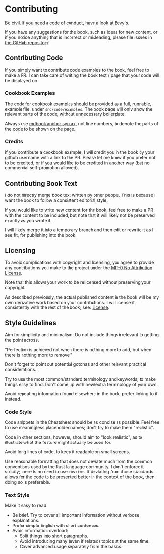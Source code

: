 # Contributing

Be civil. If you need a code of conduct, have a look at Bevy's.

If you have any suggestions for the book, such as ideas for new content, or if
you notice anything that is incorrect or misleading, please file issues in [the
GitHub repository](https://github.com/bevy-cheatbook/bevy-cheatbook)!

## Contributing Code

If you simply want to contribute code examples to the book, feel free to make a
PR. I can take care of writing the book text / page that your code will be
displayed on.

### Cookbook Examples

The code for cookbook examples should be provided as a full, runnable, example
file, under `src/code/examples`. The book page will only show the relevant parts
of the code, without unnecessary boilerplate.

Always use [mdbook anchor syntax](https://rust-lang.github.io/mdBook/format/mdbook.html#including-portions-of-a-file),
not line numbers, to denote the parts of the code to be shown on the page.

### Credits

If you contribute a cookbook example, I will credit you in the book by your
github username with a link to the PR. Please let me know if you prefer not to
be credited, or if you would like to be credited in another way (but no
commercial self-promotion allowed).

## Contributing Book Text

I do not directly merge book text written by other people. This is because I
want the book to follow a consistent editorial style.

If you would like to write new content for the book, feel free to make a PR with
the content to be included, but note that it will likely not be preserved
exactly as you wrote it.

I will likely merge it into a temporary branch and then edit or rewrite it as I
see fit, for publishing into the book.

## Licensing

To avoid complications with copyright and licensing, you agree to provide any
contributions you make to the project under the [MIT-0 No Attribution
License](https://github.com/bevy-cheatbook/mit-0).

Note that this allows your work to be relicensed without preserving your copyright.

As described previously, the actual published content in the book will be my own
derivative work based on your contributions. I will license it consistently with
the rest of the book; see: [License](./introduction.md#license).

## Style Guidelines

Aim for simplicity and minimalism. Do not include things irrelevant to getting the point across.

"Perfection is achieved not when there is nothing more to add, but when there is nothing more to remove."

Don't forget to point out potential gotchas and other relevant practical considerations.

Try to use the most common/standard terminology and keywords, to make things
easy to find. Don't come up with new/extra terminology of your own.

Avoid repeating information found elsewhere in the book, prefer linking to it instead.

### Code Style
 
Code snippets in the Cheatsheet should be as concise as possible. Feel free to
use meaningless placeholder names; don't try to make them "realistic".
 
Code in other sections, however, should aim to "look realistic", as to
illustrate what the feature might actually be used for.

Avoid long lines of code, to keep it readable on small screens.

Use reasonable formatting that does not deviate much from the common conventions
used by the Rust language community. I don't enforce it strictly; there is no
need to use `rustfmt`. If deviating from those standards allows for the code to
be presented better in the context of the book, then doing so is preferable.

### Text Style

Make it easy to read.

- Be brief. Try to cover all important information without verbose explanations.
- Prefer simple English with short sentences.
- Avoid information overload:
  - Split things into short paragraphs.
  - Avoid introducing many (even if related) topics at the same time.
  - Cover advanced usage separately from the basics.

